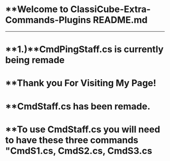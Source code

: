# **Welcome to ClassiCube-Extra-Commands-Plugins README.md

____________________________________________________________________
# **1.)**CmdPingStaff.cs is currently being remade
# **Thank you For Visiting My Page!

# **CmdStaff.cs has been remade.
# **To use CmdStaff.cs you will need to have these three commands "CmdS1.cs, CmdS2.cs, CmdS3.cs
